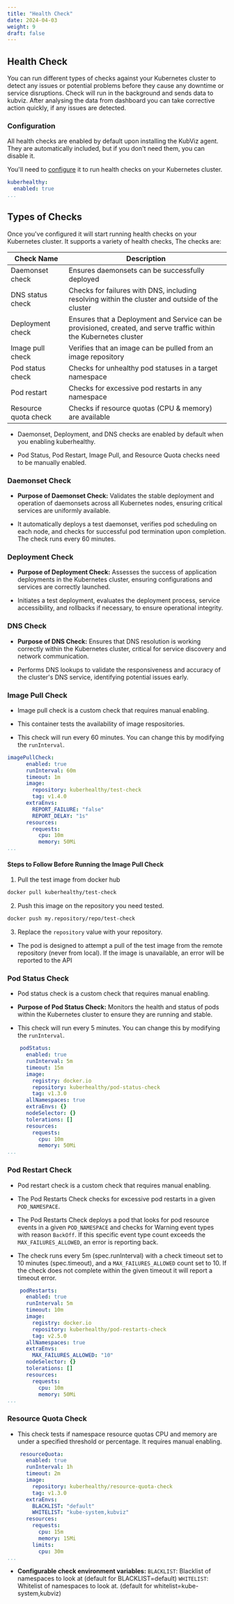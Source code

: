 ```yaml
---
title: "Health Check"
date: 2024-04-03
weight: 9
draft: false
---
```


## Health Check

You can run different types of checks against your Kubernetes cluster to detect any issues or potential problems before they cause any downtime or service disruptions. Check will run in the background and sends data to kubviz. After analysing the data from dashboard you can take corrective action quickly, if any issues are detected.

### Configuration

All health checks are enabled by default upon installing the KubViz agent. They are automatically included, but if you don't need them, you can disable it.

You'll need to [configure](https://github.com/intelops/kubviz/blob/main/charts/agent/values.yaml#L189) it to run health checks on your Kubernetes cluster. 

```yaml
kuberhealthy:
  enabled: true
...
```

## Types of Checks

Once you've configured it will start running health checks on your Kubernetes cluster. It supports a variety of health checks, The checks are:


Check Name | Description |
------ | -------- | 
Daemonset check | Ensures daemonsets can be successfully deployed |
DNS status check | Checks for failures with DNS, including resolving within the cluster and outside of the cluster |
Deployment check | Ensures that a Deployment and Service can be provisioned, created, and serve traffic within the Kubernetes cluster |
Image pull check | Verifies that an image can be pulled from an image repository | 
Pod status check | Checks for unhealthy pod statuses in a target namespace |
Pod restart | Checks for excessive pod restarts in any namespace |
Resource quota check | Checks if resource quotas (CPU & memory) are available |


- Daemonset, Deployment, and DNS checks are enabled by default when you enabling kuberhealthy.

- Pod Status, Pod Restart, Image Pull, and Resource Quota checks need to be manually enabled.

### Daemonset Check

- **Purpose of Daemonset Check:** Validates the stable deployment and operation of daemonsets across all Kubernetes nodes, ensuring critical services are uniformly available.

- It automatically deploys a test daemonset, verifies pod scheduling on each node, and checks for successful pod termination upon completion. The check runs every 60 minutes.

### Deployment Check

- **Purpose of Deployment Check:** Assesses the success of application deployments in the Kubernetes cluster, ensuring configurations and services are correctly launched.

- Initiates a test deployment, evaluates the deployment process, service accessibility, and rollbacks if necessary, to ensure operational integrity.

### DNS Check

- **Purpose of DNS Check:** Ensures that DNS resolution is working correctly within the Kubernetes cluster, critical for service discovery and network communication.

- Performs DNS lookups to validate the responsiveness and accuracy of the cluster's DNS service, identifying potential issues early.

### Image Pull Check

- Image pull check is a custom check that requires manual enabling.

- This container tests the availability of image respositories.

- This check will run every 60 minutes. You can change this by modifying the `runInterval`.

```yaml
imagePullCheck:
      enabled: true
      runInterval: 60m
      timeout: 1m
      image:
        repository: kuberhealthy/test-check
        tag: v1.4.0
      extraEnvs:
        REPORT_FAILURE: "false"
        REPORT_DELAY: "1s"
      resources:
        requests:
          cpu: 10m
          memory: 50Mi
...
```
#### Steps to Follow Before Running the Image Pull Check

1. Pull the test image from docker hub

```bash     
docker pull kuberhealthy/test-check
```

2. Push this image on the repository you need tested.

```bash
docker push my.repository/repo/test-check
```

3. Replace the `repository` value with your repository.

- The pod is designed to attempt a pull of the test image from the remote repository (never from local). If the image is unavailable, an error will be reported to the API

### Pod Status Check

- Pod status check is a custom check that requires manual enabling.

- **Purpose of Pod Status Check:** Monitors the health and status of pods within the Kubernetes cluster to ensure they are running and stable.

- This check will run every 5 minutes. You can change this by modifying the `runInterval`.

```yaml
    podStatus:
      enabled: true
      runInterval: 5m
      timeout: 15m
      image:
        registry: docker.io
        repository: kuberhealthy/pod-status-check
        tag: v1.3.0
      allNamespaces: true
      extraEnvs: {}
      nodeSelector: {}
      tolerations: []
      resources:
        requests:
          cpu: 10m
          memory: 50Mi
...
```

### Pod Restart Check

- Pod restart check is a custom check that requires manual enabling.

- The Pod Restarts Check checks for excessive pod restarts in a given `POD_NAMESPACE`.

- The Pod Restarts Check deploys a pod that looks for pod resource events in a given `POD_NAMESPACE` and checks for Warning event types with reason `BackOff`. If this specific event type count exceeds the `MAX_FAILURES_ALLOWED`, an error is reporting back.

- The check runs every 5m (spec.runInterval) with a check timeout set to 10 minutes (spec.timeout), and a `MAX_FAILURES_ALLOWED` count set to 10. If the check does not complete within the given timeout it will report a timeout error.

```yaml
    podRestarts:
      enabled: true
      runInterval: 5m
      timeout: 10m
      image:
        registry: docker.io
        repository: kuberhealthy/pod-restarts-check
        tag: v2.5.0
      allNamespaces: true
      extraEnvs:
        MAX_FAILURES_ALLOWED: "10"
      nodeSelector: {}
      tolerations: []
      resources:
        requests:
          cpu: 10m
          memory: 50Mi
...
```

### Resource Quota Check

- This check tests if namespace resource quotas CPU and memory are under a specified threshold or percentage. It requires manual enabling.

```yaml
    resourceQuota:
      enabled: true
      runInterval: 1h
      timeout: 2m
      image:
        repository: kuberhealthy/resource-quota-check
        tag: v1.3.0
      extraEnvs:
        BLACKLIST: "default"
        WHITELIST: "kube-system,kubviz"
      resources:
        requests:
          cpu: 15m
          memory: 15Mi
        limits:
          cpu: 30m
...
```

- **Configurable check environment variables:**
`BLACKLIST`: Blacklist of namespaces to look at (default for BLACKLIST=default)
`WHITELIST`: Whitelist of namespaces to look at. (default for whitelist=kube-system,kubviz)
